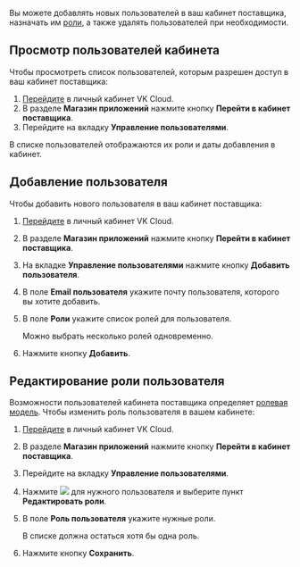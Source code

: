 Вы можете добавлять новых пользователей в ваш кабинет поставщика, назначать им [роли](../../concepts/about#xaas_vendor_roles), а также удалять пользователей при необходимости.

## Просмотр пользователей кабинета

Чтобы просмотреть список пользователей, которым разрешен доступ в ваш кабинет поставщика:

1. [Перейдите](https://msk.cloud.vk.com/app/) в личный кабинет VK Cloud.
1. В разделе **Магазин приложений** нажмите кнопку **Перейти в кабинет поставщика**.
1. Перейдите на вкладку **Управление пользователями**.

В списке пользователей отображаются их роли и даты добавления в кабинет.

## Добавление пользователя

Чтобы добавить нового пользователя в ваш кабинет поставщика:

1. [Перейдите](https://msk.cloud.vk.com/app/) в личный кабинет VK Cloud.
1. В разделе **Магазин приложений** нажмите кнопку **Перейти в кабинет поставщика**.
1. На вкладке **Управление пользователями** нажмите кнопку **Добавить пользователя**.
1. В поле **Email пользователя** укажите почту пользователя, которого вы хотите добавить.
1. В поле **Роли** укажите список ролей для пользователя.

    Можно выбрать несколько ролей одновременно.

1. Нажмите кнопку **Добавить**.

## Редактирование роли пользователя

Возможности пользователей кабинета поставщика определяет [ролевая модель](../../concepts/about#xaas_vendor_roles). Чтобы изменить роль пользователя в вашем кабинете:

1. [Перейдите](https://msk.cloud.vk.com/app/) в личный кабинет VK Cloud.
1. В разделе **Магазин приложений** нажмите кнопку **Перейти в кабинет поставщика**.
1. Перейдите на вкладку **Управление пользователями**.
1. Нажмите ![ ](/ru/assets/more-icon.svg "inline") для нужного пользователя и выберите пункт **Редактировать роли**.
1. В поле **Роль пользователя** укажите нужные роли.

    В списке должна остаться хотя бы одна роль.

1. Нажмите кнопку **Сохранить**.
